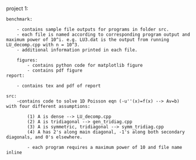 project 1:

	benchmark:

		- contains sample file outputs for programs in folder src.
		- each file is named according to corresponding program output and maximum power of 10^i. e.g. LU3.dat is the output from running LU_decomp.cpp with n = 10^3.
		- additional information printed in each file. 

		figures:
			- contains python code for matplotlib figure
			- contains pdf figure 
	report:

		- contains tex and pdf of report

	src:
		-contains code to solve 1D Poisson eqn (-u''(x)=f(x) --> Av=b) with four different assumptions:

			(1) A is dense --> LU_decomp.cpp
			(2) A is tridiagonal --> gen_tridiag.cpp
			(3) A is symmetric, tridiagonal --> symm_tridiag.cpp
			(4) A has 2's along main diagonal, -1's along both secondary diagonals, and 0's elsewhere.

			- each program requires a maximum power of 10 and file name inline